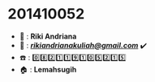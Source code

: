 # 201410052
+ :boy: : **Riki Andriana**  
+ :email: : ***rikiandrianakuliah@gmail.com*** :heavy_check_mark:
+ :phone: : :zero::eight::two::one::one::nine::one::zero::five::two::one::five:
+ :house: : **Lemahsugih**
